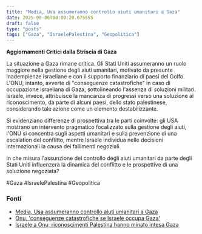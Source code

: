 ```yaml
---
title: "Media, Usa assumeranno controllo aiuti umanitari a Gaza"
date: 2025-08-06T00:00:20.675555
draft: false
type: "posts"
tags: ["Gaza", "IsraelePalestina", "Geopolitica"]
---
```


**Aggiornamenti Critici dalla Striscia di Gaza**

La situazione a Gaza rimane critica. Gli Stati Uniti assumeranno un ruolo maggiore nella gestione degli aiuti umanitari,  motivato da presunte inadempienze israeliane e con il supporto finanziario di paesi del Golfo.  L'ONU, intanto, avverte di "conseguenze catastrofiche" in caso di occupazione israeliana di Gaza, sottolineando l'assenza di soluzioni militari.  Israele, invece, attribuisce la mancanza di progressi verso una soluzione al riconoscimento, da parte di alcuni paesi, dello stato palestinese,  considerando tale azione come un elemento destabilizzante.

Si evidenziano differenze di prospettiva tra le parti coinvolte: gli USA mostrano un intervento pragmatico focalizzato sulla gestione degli aiuti, l'ONU si concentra sugli aspetti umanitari e sulla prevenzione di una escalation del conflitto, mentre Israele individua nelle decisioni internazionali la causa dei fallimenti negoziali.

In che misura l'assunzione del controllo degli aiuti umanitari da parte degli Stati Uniti influenzerà la dinamica del conflitto e le prospettive di una soluzione negoziata?

#Gaza #IsraelePalestina #Geopolitica


### Fonti
- [Media, Usa assumeranno controllo aiuti umanitari a Gaza](https://www.ansa.it/sito/notizie/topnews/2025/08/05/media-usa-assumeranno-controllo-aiuti-umanitari-a-gaza_4f301ed1-0a19-4133-b57c-5687db5b6f00.html)
- [Onu, 'conseguenze catastrofiche se Israele occupa Gaza'](https://www.ansa.it/sito/notizie/topnews/2025/08/05/onu-conseguenze-catastrofiche-se-israele-occupa-gaza_8d859228-d448-4406-a6a4-d212d1f7d69f.html)
- [Israele a Onu, riconoscimenti Palestina hanno minato intesa Gaza](https://www.ansa.it/sito/notizie/topnews/2025/08/05/israele-a-onu-riconoscimenti-palestina-hanno-minato-intesa-gaza_c828ffc0-8ef2-4684-b6a7-363cea5aeef6.html)
